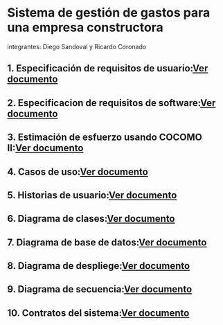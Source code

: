 # Sistema de gestión de gastos para una empresa constructora

integrantes: Diego Sandoval y Ricardo Coronado 

## 1. Especificación de requisitos de usuario:[Ver documento](docs/Requisitos-de-usuario.pdf)
## 2. Especificacion de requisitos de software:[Ver documento](docs/Requisitos-de-software.pdf)
## 3. Estimación de esfuerzo usando COCOMO II:[Ver documento](docs/COCOMOII.pdf)
## 4. Casos de uso:[Ver documento](docs/Casos-de-uso.pdf)
## 5. Historias de usuario:[Ver documento](docs/Historias-de-usuario.pdf)
## 6. Diagrama de clases:[Ver documento](docs/Historias-de-usuario.pdf)
## 7. Diagrama de base de datos:[Ver documento](docs/Historias-de-usuario.pdf)
## 8. Diagrama de despliege:[Ver documento](docs/Historias-de-usuario.pdf)
## 9. Diagrama de secuencia:[Ver documento](docs/Historias-de-usuario.pdf)
## 10. Contratos del sistema:[Ver documento](docs/Historias-de-usuario.pdf)
